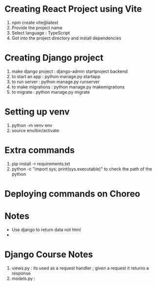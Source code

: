 # Creating React Project using Vite

1. npm create vite@latest
2. Provide the project name
3. Select language : TypeScript
4. Got into the project directory and install dependencies

# Creating Django project

1. make django project : django-admin startproject backend
2. to start an app : python manage.py startapp <api name>
3. to run server : python manage.py runserver
4. to make migrations : python manage.py makemigrations
5. to migrate : python manage.py migrate

# Setting up venv

1. python -m venv env
2. source env/bin/activate

# Extra commands

1. pip install -r requirements.txt
2. python -c "import sys; print(sys.executable)" to check the path of the python

# Deploying commands on Choreo

# Notes

- Use django to return data not html
-

# Django Course Notes

1. views.py : its used as a request handler ; given a request it returns a response
2. models.py :
